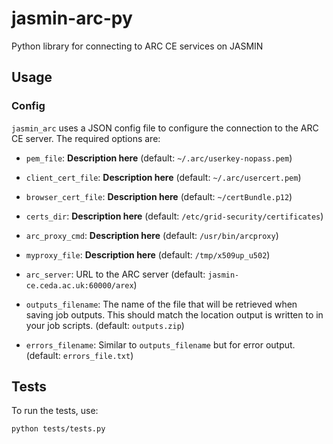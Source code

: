 # jasmin-arc-py
Python library for connecting to ARC CE services on JASMIN

## Usage

### Config

`jasmin_arc` uses a JSON config file to configure the connection to the ARC CE server.
The required options are:
* `pem_file`: **Description here** (default: `~/.arc/userkey-nopass.pem`)

* `client_cert_file`: **Description here** (default: `~/.arc/usercert.pem`)

* `browser_cert_file`: **Description here** (default: `~/certBundle.p12`)

* `certs_dir`: **Description here** (default: `/etc/grid-security/certificates`)

* `arc_proxy_cmd`: **Description here** (default: `/usr/bin/arcproxy`)

* `myproxy_file`: **Description here** (default: `/tmp/x509up_u502`)

* `arc_server`: URL to the ARC server (default: `jasmin-ce.ceda.ac.uk:60000/arex`)

* `outputs_filename`: The name of the file that will be retrieved when saving job outputs. This
  should match the location output is written to in your job scripts. (default: `outputs.zip`)

* `errors_filename`: Similar to `outputs_filename` but for error output. (default: `errors_file.txt`)


## Tests

To run the tests, use:
```bash
python tests/tests.py
```


